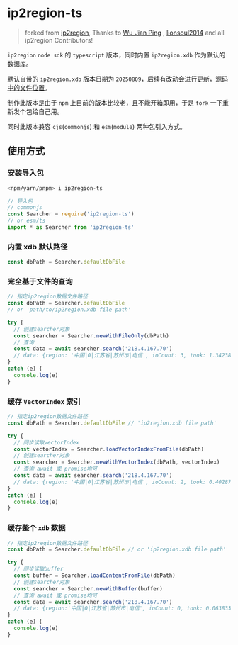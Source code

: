 # ip2region-ts

> forked from [ip2region](https://github.com/lionsoul2014/ip2region), Thanks to [Wu Jian Ping](https://github.com/wujjpp) , [lionsoul2014](https://github.com/lionsoul2014) and all ip2region Contributors!

`ip2region` `node sdk` 的 `typescript` 版本，同时内置 `ip2region.xdb` 作为默认的数据库。

默认自带的 `ip2region.xdb` 版本日期为 `20250809`，后续有改动会进行更新，[源码中的文件位置](https://github.com/lionsoul2014/ip2region/blob/master/data/ip2region.xdb)。

制作此版本是由于 `npm` 上目前的版本比较老，且不能开箱即用，于是 `fork` 一下重新发个包给自己用。

同时此版本兼容 `cjs`(`commonjs`) 和 `esm`(`module`) 两种包引入方式。

## 使用方式

### 安装导入包

```sh
<npm/yarn/pnpm> i ip2region-ts
```

```js
// 导入包
// commonjs
const Searcher = require('ip2region-ts')
// or esm/ts
import * as Searcher from 'ip2region-ts'
```

### 内置 xdb 默认路径

```js
const dbPath = Searcher.defaultDbFile
```

### 完全基于文件的查询

```js
// 指定ip2region数据文件路径
const dbPath = Searcher.defaultDbFile
// or 'path/to/ip2region.xdb file path'

try {
  // 创建searcher对象
  const searcher = Searcher.newWithFileOnly(dbPath)
  // 查询
  const data = await searcher.search('218.4.167.70')
  // data: {region: '中国|0|江苏省|苏州市|电信', ioCount: 3, took: 1.342389}
}
catch (e) {
  console.log(e)
}
```

### 缓存 `VectorIndex` 索引

```js
// 指定ip2region数据文件路径
const dbPath = Searcher.defaultDbFile // 'ip2region.xdb file path'

try {
  // 同步读取vectorIndex
  const vectorIndex = Searcher.loadVectorIndexFromFile(dbPath)
  // 创建searcher对象
  const searcher = Searcher.newWithVectorIndex(dbPath, vectorIndex)
  // 查询 await 或 promise均可
  const data = await searcher.search('218.4.167.70')
  // data: {region: '中国|0|江苏省|苏州市|电信', ioCount: 2, took: 0.402874}
}
catch (e) {
  console.log(e)
}
```

### 缓存整个 `xdb` 数据

```js
// 指定ip2region数据文件路径
const dbPath = Searcher.defaultDbFile // or 'ip2region.xdb file path'

try {
  // 同步读取buffer
  const buffer = Searcher.loadContentFromFile(dbPath)
  // 创建searcher对象
  const searcher = Searcher.newWithBuffer(buffer)
  // 查询 await 或 promise均可
  const data = await searcher.search('218.4.167.70')
  // data: {region:'中国|0|江苏省|苏州市|电信', ioCount: 0, took: 0.063833}
}
catch (e) {
  console.log(e)
}
```
